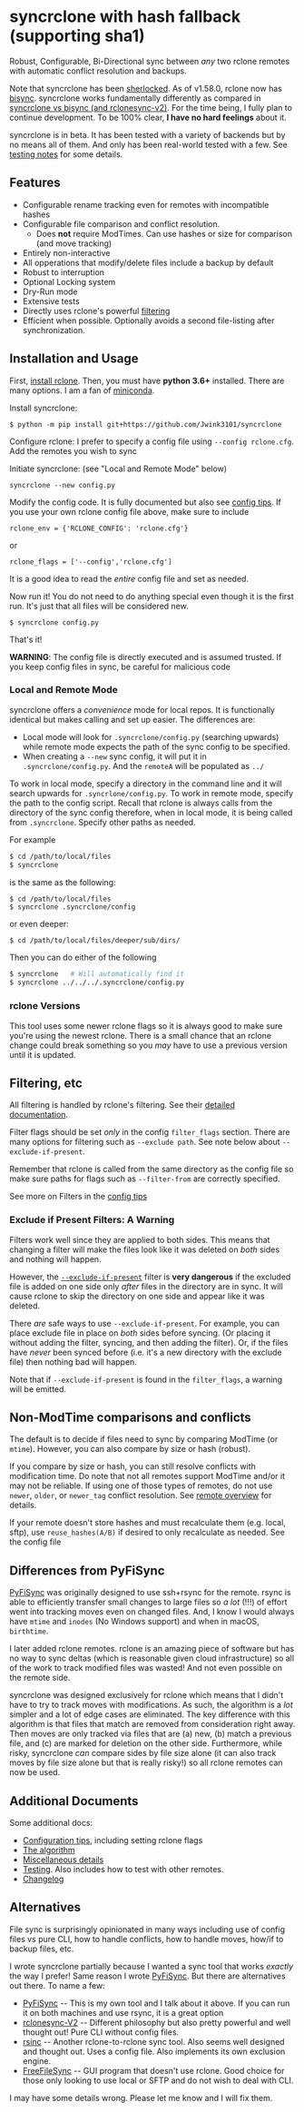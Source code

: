 # syncrclone with hash fallback (supporting sha1)

Robust, Configurable, Bi-Directional sync between *any* two rclone remotes with automatic conflict resolution and backups.

Note that syncrclone has been [sherlocked][sh]. As of v1.58.0, rclone now has [bisync](https://rclone.org/bisync/). syncrclone works fundamentally differently as compared in [syncrclone vs bisync (and rclonesync-v2)](docs/rclone_bisync_compare.md). For the time being, I fully plan to continue development. To be 100% clear, **I have no hard feelings** about it.

[sh]:https://en.wikipedia.org/wiki/Sherlock_(software)#Sherlocked_as_a_term

syncrclone is in beta. It has been tested with a variety of backends but by no means all of them. And only has been real-world tested with a few. See [testing notes](docs/tests.md) for some details.

## Features

* Configurable rename tracking even for remotes with incompatible hashes 
* Configurable file comparison and conflict resolution. 
    * Does **not** require ModTimes. Can use hashes or size for comparison (and move tracking)
* Entirely non-interactive
* All opperations that modify/delete files include a backup by default
* Robust to interruption
* Optional Locking system
* Dry-Run mode
* Extensive tests
* Directly uses rclone's powerful [filtering](https://rclone.org/filtering/)
* Efficient when possible. Optionally avoids a second file-listing after synchronization. 

## Installation and Usage

First, [install rclone](https://rclone.org/install/). Then, you must have **python 3.6+** installed. There are many options. I am a fan of [miniconda](https://docs.conda.io/en/latest/miniconda.html).

Install syncrclone:

    $ python -m pip install git+https://github.com/Jwink3101/syncrclone
    
Configure rclone: I prefer to specify a config file using `--config rclone.cfg`. Add the remotes you wish to sync

Initiate syncrclone: (see "Local and Remote Mode" below)

    syncrclone --new config.py

Modify the config code. It is fully documented but also see [config tips](docs/config_tips.md). If you use your own rclone config file above, make sure to include 

    rclone_env = {'RCLONE_CONFIG': 'rclone.cfg'}

or
    
    rclone_flags = ['--config','rclone.cfg']

It is a good idea to read the *entire* config file and set as needed.

Now run it! You do not need to do anything special even though it is the first run. It's just that all files will be considered new.

    $ syncrclone config.py

That's it!

**WARNING**: The config file is directly executed and is assumed trusted. If you keep config files in sync, be careful for malicious code

### Local and Remote Mode

syncrclone offers a *convenience* mode for local repos. It is functionally identical but makes calling and set up easier. The differences are:

* Local mode will look for `.syncrclone/config.py` (searching upwards) while remote mode expects the path of the sync config to be specified.
* When creating a `--new` sync config, it will put it in `.syncrclone/config.py`. And the `remoteA` will be populated as `../`

To work in local mode, specify a directory in the command line and it will search upwards for `.syncrlone/config.py`. To work in remote mode, specify the path to the config script. Recall that rclone is always calls from the directory of the sync config therefore, when in local mode, it is being called from `.syncrclone`. Specify other paths as needed.

For example
```bash
$ cd /path/to/local/files
$ syncrclone
```
is the same as the following:
```
$ cd /path/to/local/files
$ syncrclone .syncrclone/config
```
or even deeper:
```bash
$ cd /path/to/local/files/deeper/sub/dirs/
```
Then you can do either of the following
```bash
$ syncrclone   # Will automatically find it
$ syncrclone ../../../.syncrclone/config.py 
```

### rclone Versions

This tool uses some newer rclone flags so it is always good to make sure you're using the newest rclone. There is a small chance that an rclone change could break something so you *may* have to use a previous version until it is updated.

## Filtering, etc

All filtering is handled by rclone's filtering. See their [detailed documentation](https://rclone.org/filtering/).

Filter flags should be set *only* in the config `filter_flags` section. There are many options for filtering such as `--exclude path`. See note below about `--exclude-if-present`.

Remember that rclone is called from the same directory as the config file so make sure paths for flags such as `--filter-from` are correctly specified.

See more on Filters in the [config tips](docs/config_tips.md)

### Exclude if Present Filters: A Warning

Filters work well since they are applied to both sides. This means that changing a filter will make the files look like it was deleted on *both* sides and nothing will happen.

However, the [`--exclude-if-present`][eifp] filter is **very dangerous** if the excluded file is added on one side only *after* files in the directory are in sync. It will cause rclone to skip the directory on one side and appear like it was deleted. 

There *are* safe ways to use `--exclude-if-present`. For example, you can place exclude file in place on *both* sides before syncing. (Or placing it without adding the filter, syncing, and then adding the filter). Or, if the files have *never* been synced before (i.e. it's a new directory with the exclude file) then nothing bad will happen.

Note that if `--exclude-if-present` is found in the `filter_flags`, a warning will be emitted.

[eifp]:https://rclone.org/filtering/#exclude-directory-based-on-a-file

## Non-ModTime comparisons and conflicts

The default is to decide if files need to sync by comparing ModTime (or `mtime`). However, you can also compare by size or hash (robust).

If you compare by size or hash, you can still resolve conflicts with modification time. Do note that not all remotes support ModTime and/or it may not be reliable. If using one of those types of remotes, do not use `newer`, `older`, or `newer_tag` conflict resolution. See [remote overview](https://rclone.org/overview/) for details.

If your remote doesn't store hashes and must recalculate them (e.g. local, sftp), use `reuse_hashes(A/B)` if desired to only recalculate as needed. See the config file

## Differences from PyFiSync

[PyFiSync](https://github.com/Jwink3101/PyFiSync) was originally designed to use ssh+rsync for the remote. rsync is able to efficiently transfer small changes to large files so *a lot* (!!!) of effort went into tracking moves even on changed files. And, I know I would always have `mtime` and `inodes` (No Windows support) and when in macOS, `birthtime`.

I later added rclone remotes. rclone is an amazing piece of software but has no way to sync deltas (which is reasonable given cloud infrastructure) so all of the work to track modified files was wasted! And not even possible on the remote side.

syncrclone was designed exclusively for rclone which means that I didn't have to try to track moves with modifications. As such, the algorithm is a *lot* simpler and a lot of edge cases are eliminated. The key difference with this algorithm is that files that match are removed from consideration right away. Then moves are only tracked via files that are (a) new, (b) match a previous file, and (c) are marked for deletion on the other side. Furthermore, while risky, syncrclone *can* compare sides by file size alone (it can also track moves by file size alone but that is really risky!) so all rclone remotes can now be used.

## Additional Documents

Some additional docs:

* [Configuration tips](docs/config_tips.md), including setting rclone flags
* [The algorithm](docs/algorithm.md)
* [Miscellaneous details](docs/misc.md)
* [Testing](docs/tests.md). Also includes how to test with other remotes.
* [Changelog](docs/changelog.md)

## Alternatives

File sync is surprisingly opinionated in many ways including use of config files vs pure CLI, how to handle conflicts, how to handle moves, how/if to backup files, etc.

I wrote syncrclone partially because I wanted a sync tool that works *exactly* the way I prefer! Same reason I wrote [PyFiSync](https://github.com/Jwink3101/PyFiSync). But there are alternatives out there. To name a few:

* [PyFiSync](https://github.com/Jwink3101/PyFiSync) -- This is my own tool and I talk about it above. If you can run it on both machines and use rsync, it is a great option
* [rclonesync-V2](https://github.com/cjnaz/rclonesync-V2) -- Different philosophy but also pretty powerful and well thought out! Pure CLI without config files.
* [rsinc](https://github.com/ConorWilliams/rsinc) -- Another rclone-to-rclone sync tool. Also seems well designed and thought out. Uses a config file. Also implements its own exclusion engine.
* [FreeFileSync](freefilesync.org) -- GUI program that doesn't use rclone. Good choice for those only looking to use local or SFTP and do not wish to deal with CLI.

I may have some details wrong. Please let me know and I will fix them.
